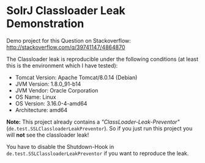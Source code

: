 # SolrJ Classloader Leak Demonstration

Demo project for this Question on Stackoverflow: http://stackoverflow.com/q/39741147/4864870

The Classloader leak is reproducible under the following conditions (at least this is the environment which I have tested): 

- Tomcat Version: Apache Tomcat/8.0.14 (Debian)
- JVM Version: 1.8.0_91-b14
- JVM Vendor: Oracle Corporation
- OS Name: Linux
- OS Version: 3.16.0-4-amd64
- Architecture: amd64

**Note:** This project already contains a _"ClassLoader-Leak-Preventor"_ (`de.test.SSLClassloaderLeakPreventor`). So if you just run this project you will **not** see the classloader leak!

You have to disable the Shutdown-Hook in `de.test.SSLClassloaderLeakPreventor` if you want to reproduce the leak.
